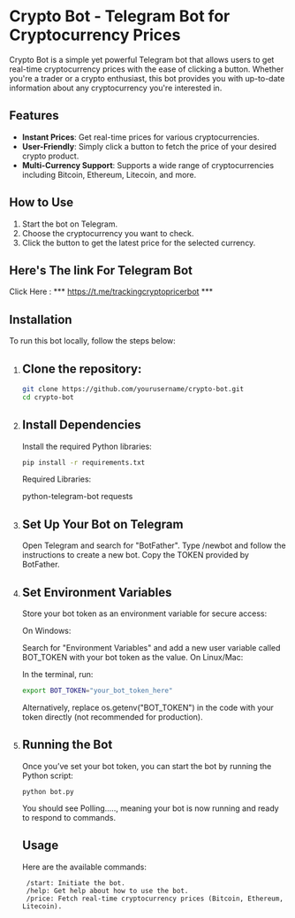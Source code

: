 # Crypto Bot - Telegram Bot for Cryptocurrency Prices

Crypto Bot is a simple yet powerful Telegram bot that allows users to get real-time cryptocurrency prices with the ease of clicking a button. Whether you're a trader or a crypto enthusiast, this bot provides you with up-to-date information about any cryptocurrency you're interested in.

## Features

- **Instant Prices**: Get real-time prices for various cryptocurrencies.
- **User-Friendly**: Simply click a button to fetch the price of your desired crypto product.
- **Multi-Currency Support**: Supports a wide range of cryptocurrencies including Bitcoin, Ethereum, Litecoin, and more.

## How to Use

1. Start the bot on Telegram.
2. Choose the cryptocurrency you want to check.
3. Click the button to get the latest price for the selected currency.

## Here's The link For Telegram Bot

Click Here : *** https://t.me/trackingcryptopricerbot ***

## Installation

To run this bot locally, follow the steps below:

1. ## Clone the repository:
   ```bash
   git clone https://github.com/yourusername/crypto-bot.git
   cd crypto-bot
   ```
2. ## Install Dependencies
   
   Install the required Python libraries:
   ```bash
   pip install -r requirements.txt
   ```
   Required Libraries:

   python-telegram-bot
   requests

3. ## Set Up Your Bot on Telegram
   Open Telegram and search for "BotFather".
   Type /newbot and follow the instructions to create a new bot.
   Copy the TOKEN provided by BotFather.
4. ## Set Environment Variables
   Store your bot token as an environment variable for secure access:

   On Windows:

   Search for "Environment Variables" and add a new user variable called BOT_TOKEN with your bot token as the value.
   On Linux/Mac:

   In the terminal, run:
   ```bash
   export BOT_TOKEN="your_bot_token_here"
   ```
   Alternatively, replace os.getenv("BOT_TOKEN") in the code with your token directly (not recommended for production).
5. ## Running the Bot
   Once you’ve set your bot token, you can start the bot by running the Python script:

   ```
   python bot.py
   ```
   You should see Polling....., meaning your bot is now running and ready to respond to commands.

   ## Usage
   Here are the available commands:
   ```
    /start: Initiate the bot.
    /help: Get help about how to use the bot.
    /price: Fetch real-time cryptocurrency prices (Bitcoin, Ethereum, Litecoin).
   ```
